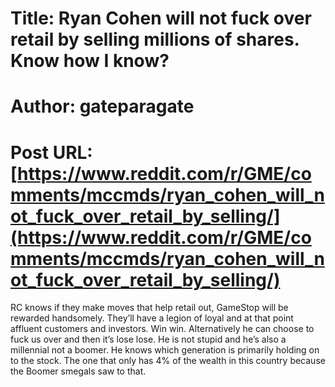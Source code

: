 # Title: Ryan Cohen will not fuck over retail by selling millions of shares. Know how I know?
# Author: gateparagate
# Post URL: [https://www.reddit.com/r/GME/comments/mccmds/ryan_cohen_will_not_fuck_over_retail_by_selling/](https://www.reddit.com/r/GME/comments/mccmds/ryan_cohen_will_not_fuck_over_retail_by_selling/)


RC knows if they make moves that help retail out, GameStop will be rewarded handsomely. They’ll have a legion of loyal and at that point affluent customers and investors. Win win. Alternatively he can choose to fuck us over and then it’s lose lose. He is not stupid and he’s also a millennial not a boomer. He knows which generation is primarily holding on to the stock. The one that only has 4% of the wealth in this country because the Boomer smegals saw to that.
